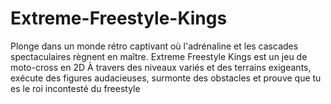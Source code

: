 # Extreme-Freestyle-Kings
Plonge dans un monde rétro captivant où l'adrénaline et les cascades spectaculaires règnent en maître. Extreme Freestyle Kings est un jeu de moto-cross en 2D  À travers des niveaux variés et des terrains exigeants, exécute des figures audacieuses, surmonte des obstacles et prouve que tu es le roi incontesté du freestyle 
